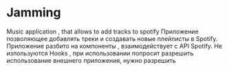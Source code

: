 # Jamming
Music application , that allows to add tracks to spotify
Приложение позволяющее добавлять треки и создавать новые плейлисты в Spotify. Приложение разбито на компоненты , взаимодействует с API Spotify. Не изпользуются Hooks , при использовании попросит разрешить использование внешнего приложения, нужно разрешить 

